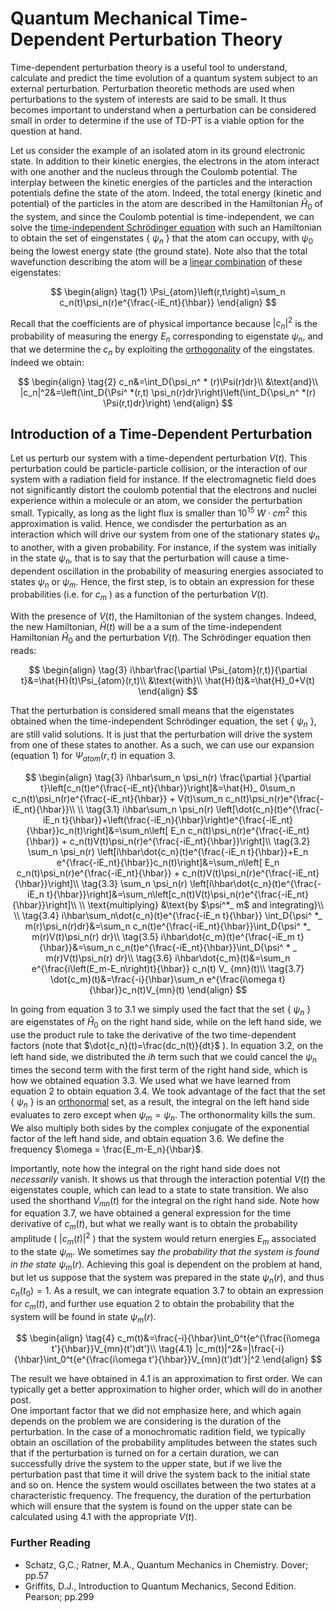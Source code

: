 # Quantum Mechanical Time-Dependent Perturbation Theory

Time-dependent perturbation theory is a useful tool to understand, calculate and predict the time evolution of a quantum system
subject to an external perturbation. Perturbation theoretic methods are used when perturbations to the system of interests are said to be small.
It thus becomes important to understand when a perturbation can be considered small in order to determine if the use of TD-PT is a viable option 
for the question at hand.  

Let us consider the example of an isolated atom in its ground electronic state. In addition to their kinetic energies, the electrons in the atom
interact with one another and the nucleus through the Coulomb potential. The interplay between the kinetic energies of the particles and the interaction
potentials define the state of the atom. Indeed, the total energy (kinetic and potential) of the particles in the atom are described in 
the Hamiltonian $\hat{H}_0$ of the system, and since the Coulomb potential is time-independent, we can solve the [time-independent Schrödinger equation](SchrodingerEQ.md)
with such an Hamiltonian to obtain the set of eingenstates \{ $\psi_n$ \} that the atom
can occupy, with $\psi_0$ being the lowest energy state (the ground state). Note also that the total wavefunction describing the atom will be a
[linear combination](SchrodingerEQ.md) of these eigenstates: 

$$
\begin{align}
\tag{1}
\Psi_{atom}\left(r,t\right)=\sum_n c_n(t)\psi_n(r)e^{\frac{-iE_nt}{\hbar}}
\end{align}
$$

Recall that the coefficients are of physical importance
because $|c_n|^2$ is the probability of measuring the energy $E_n$ corresponding to eigenstate $\psi_n$, and that we determine the $c_n$ by 
exploiting the [orthogonality](SchrodingerEQ.md) of the eingstates. Indeed we obtain:

$$
\begin{align}
\tag{2}
c_n&=\int_D{\psi_n^ * (r)\Psi(r)dr}\\
&\text{and}\\
|c_n|^2&=\left(\int_D{\Psi^ *(r,t) \psi_n(r)dr}\right)\left(\int_D{\psi_n^ *(r) \Psi(r,t)dr}\right)
\end{align}
$$

## Introduction of a Time-Dependent Perturbation
Let us perturb our system with a time-dependent perturbation $V(t)$. This perturbation could be particle-particle collision, or the interaction of our system with a radiation field for instance. If the electromagnetic field does not significantly distort the coulomb potential that the electrons and nuclei experience within a molecule or an atom, we consider the perturbation small. Typically, as long as the light flux is smaller than $10^{15}~ W\cdot cm^2$ this approximation is valid. Hence, we condisder the perturbation as an interaction
which will drive our system from one of the stationary states $\psi_n$ to another, with a given probability. For instance, if the system was initially in the state $\psi_n$, that is to say that the perturbation will cause a time-dependent oscillation in the probability of measuring energies associated to states $\psi_n$ or $\psi_m$. Hence, the first step, is to obtain an expression for these probabilities (i.e. for $c_m$ ) as a function of the perturbation $V(t)$.  

With the presence of $V(t)$, the Hamiltonian of the system changes. Indeed, the new Hamiltonian, $\hat{H}(t)$ will be a a sum of the time-independent Hamiltonian $\hat{H}_0$ and the 
perturbation $V(t)$. The Schrödinger equation then reads:

$$
\begin{align}
\tag{3}
i\hbar\frac{\partial \Psi_{atom}(r,t)}{\partial t}&=\hat{H}(t)\Psi_{atom}(r,t)\\
&\text{with}\\
\hat{H}(t)&=\hat{H}_0+V(t)
\end{align}
$$

That the perturbation is considered small means that the eigenstates obtained when the time-independent Schrödinger equation, the set  \{ $\psi_n$ \}, are still valid solutions. It is 
just that the perturbation will drive the system from one of these states to another. As a such, we can use our expansion (equation 1) for $\Psi_{atom}(r,t)$ in equation 3.

$$
\begin{align}
\tag{3}
i\hbar\sum_n \psi_n(r) \frac{\partial }{\partial t}\left[c_n(t)e^{\frac{-iE_nt}{\hbar}}\right]&=\hat{H}_ 0\sum_n c_n(t)\psi_n(r)e^{\frac{-iE_nt}{\hbar}} + V(t)\sum_n c_n(t)\psi_n(r)e^{\frac{-iE_nt}{\hbar}}\\
\\
\tag{3.1}
i\hbar\sum_n \psi_n(r) \left[\dot{c_n}(t)e^{\frac{-iE_n t}{\hbar}}+\left(\frac{-iE_n}{\hbar}\right)e^{\frac{-iE_nt}{\hbar}}c_n(t)\right]&=\sum_n\left[ E_n c_n(t)\psi_n(r)e^{\frac{-iE_nt}{\hbar}} + c_n(t)V(t)\psi_n(r)e^{\frac{-iE_nt}{\hbar}}\right]\\
\tag{3.2}
\sum_n \psi_n(r) \left[i\hbar\dot{c_n}(t)e^{\frac{-iE_n t}{\hbar}}+E_n e^{\frac{-iE_nt}{\hbar}}c_n(t)\right]&=\sum_n\left[ E_n c_n(t)\psi_n(r)e^{\frac{-iE_nt}{\hbar}} + c_n(t)V(t)\psi_n(r)e^{\frac{-iE_nt}{\hbar}}\right]\\
\tag{3.3}
\sum_n \psi_n(r) \left[i\hbar\dot{c_n}(t)e^{\frac{-iE_n t}{\hbar}}\right]&=\sum_n\left[c_n(t)V(t)\psi_n(r)e^{\frac{-iE_nt}{\hbar}}\right]\\
\\
\text{multiplying}  &\text{by $\psi^*_ m$ and integrating}\\
\\
\tag{3.4}
i\hbar\sum_n\dot{c_n}(t)e^{\frac{-iE_n t}{\hbar}} \int_D{\psi^ *_ m(r)\psi_n(r)dr}&=\sum_n c_n(t)e^{\frac{-iE_nt}{\hbar}}\int_D{\psi^ *_ m(r)V(t)\psi_n(r) dr}\\
\tag{3.5}
i\hbar\dot{c_m}(t)e^{\frac{-iE_m t}{\hbar}}&=\sum_n c_n(t)e^{\frac{-iE_nt}{\hbar}}\int_D{\psi^ * _ m(r)V(t)\psi_n(r) dr}\\
\tag{3.6}
i\hbar\dot{c_m}(t)&=\sum_n e^{\frac{i\left(E_m-E_n\right)t}{\hbar}} c_n(t) V_ {mn}(t)\\
\tag{3.7}
\dot{c_m}(t)&=\frac{-i}{\hbar}\sum_n e^{\frac{i\omega t}{\hbar}}c_n(t)V_{mn}(t)
\end{align}
$$

In going from equation 3 to 3.1 we simply used the fact that the set  \{ $\psi_n$ \} are eigenstates of $\hat{H}_ 0$ on the right hand side, while on the left hand side, we use the product rule to take the derivative of the two time-dependent factors (note that $\dot{c_n}(t)=\frac{dc_n(t)}{dt}$ ). In equation 3.2, on the left hand side, we distributed the $i\hbar$ term such that we could cancel the $\psi_n$ times the second term with the first term of the right hand side, which is how we obtained equation 3.3. We used what we have learned from equation 2 to obtain equation 3.4. We took advantage of the fact that the set  \{ $\psi_n$ \} is an [orthonormal](SchrodingerEQ.md) set, as a result, the integral on the left hand side evaluates to zero
except when $\psi_m=\psi_n$. The orthonormality kills the sum. We also multiply both sides by the complex conjugate of the exponential factor of the left hand side, and obtain equation 3.6. We define the frequency $\omega = \frac{E_m-E_n}{\hbar}$.  

Importantly, note how the integral on the right hand side does not *necessarily* vanish. It shows us that through the interaction potential $V(t)$ the eigenstates couple, which can lead to a state to state transition. We also used the shorthand $V_{mn}(t)$ for the integral on the right hand side. 
Note how for equation 3.7, we have obtained a general expression for the time derivative of $c_m(t)$, but what we really want is to obtain the probability amplitude ( $|c_m(t)|^2$ ) that the system would return energies $E_m$ associated to the state $\psi_m$. We sometimes say *the probability that the system is found in the state* $\psi_m(r)$. 
Achieving this goal is dependent on the problem at hand, but let us suppose that the system was prepared in the state $\psi_n(r)$, and thus $c_n(t_0)=1$. As a result, we can integrate
equation 3.7 to obtain an expression for $c_m(t)$, and further use equation 2 to obtain the probability that the system will be found in state $\psi_m(r)$.

$$
\begin{align}
\tag{4}
c_m(t)&=\frac{-i}{\hbar}\int_0^t{e^{\frac{i\omega t'}{\hbar}}V_{mn}(t')dt'}\\
\tag{4.1}
|c_m(t)|^2&=|\frac{-i}{\hbar}\int_0^t{e^{\frac{i\omega t'}{\hbar}}V_{mn}(t')dt'}|^2
\end{align}
$$

The result we have obtained in 4.1 is an approximation to first order. We can typically get a better approximation to higher order, which will do in another post.  
One important factor that we did not emphasize here, and which again depends on the problem we are considering is the duration of the perturbation. In the case of a monochromatic radition field, we typically obtain an oscillation of the probability amplitudes between the states such that if the perturbation is turned on for a certain duration, we can successfully drive the system to the upper state, but if we live the perturbation past that time it will drive the system back to the initial state and so on. Hence the system would oscillates between the two states at a characteristic frequency. The frequency, the duration of the perturbation which will ensure that the system is found on the upper state can be calculated using 4.1 with the appropriate $V(t)$.

### Further Reading 
- Schatz, G,C.; Ratner, M.A., Quantum Mechanics in Chemistry. Dover; pp.57
- Griffits, D.J., Introduction to Quantum Mechanics, Second Edition. Pearson; pp.299
